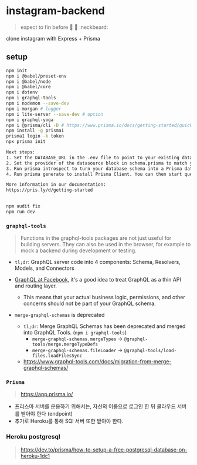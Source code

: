 # instagram-backend
> expect to fin before :christmas_tree: :gift: :neckbeard:

clone instagram with Express + Prisma


## setup

```bash
npm init
npm i @babel/preset-env
npm i @babel/node
npm i @babel/core
npm i dotenv
npm i graphql-tools
npm i nodemon --save-dev
npm i morgan # logger
npm i lite-server --save-dev # option
npm i graphql-yoga
npm i @prisma/cli -D # https://www.prisma.io/docs/getting-started/quickstart-typescript
npm install -g prisma1
prisma1 login -k token
npx prisma init

Next steps:
1. Set the DATABASE_URL in the .env file to point to your existing database. If your database has no tables yet, read https://pris.ly/d/getting-started.
2. Set the provider of the datasource block in schema.prisma to match your database: postgresql, mysql or sqlite.
3. Run prisma introspect to turn your database schema into a Prisma data model.
4. Run prisma generate to install Prisma Client. You can then start querying your database.

More information in our documentation:
https://pris.ly/d/getting-started
    

npm audit fix
npm run dev
```

### `graphql-tools`
> Functions in the graphql-tools packages are not just useful for building servers. They can also be used in the browser, for example to mock a backend during development or testing.

- `tl;dr`: GraphQL server code into 4 components: Schema, Resolvers, Models, and Connectors

- [GraphQL at Facebook](https://medium.com/apollo-stack/graphql-at-facebook-by-dan-schafer-38d65ef075af#.jduhdwudr), it's a good idea to treat GraphQL as a thin API and routing layer. 
  - This means that your actual business logic, permissions, and other concerns should not be part of your GraphQL schema.

- `merge-graphql-schemas` is deprecated
  - `tl;dr`: Merge GraphQL Schemas has been deprecated and merged into GraphQL Tools. (`npm i graphql-tools`)
    - `merge-graphql-schemas.mergeTypes` -> `@graphql-tools/merge.mergeTypeDefs`
    - `merge-graphql-schemas.fileLoader` -> `@graphql-tools/load-files.loadFilesSync`
  - https://www.graphql-tools.com/docs/migration-from-merge-graphql-schemas/


### `Prisma`
> https://app.prisma.io/


- 프리스마 서버를 운용하기 위해서는, 자신의 이름으로 로그인 한 뒤 클라우드 서버를 받아야 한다 (endpoint)
- 추가로 Heroku를 통해 SQl 서버 또한 받아야 한다.


### Heroku postgresql
> https://dev.to/prisma/how-to-setup-a-free-postgresql-database-on-heroku-1dc1